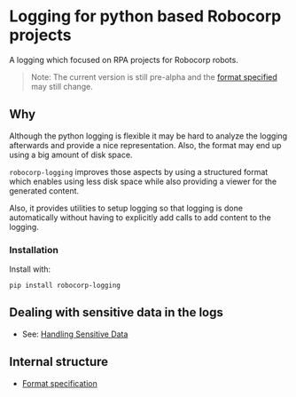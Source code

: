 # Logging for python based Robocorp projects

A logging which focused on RPA projects for Robocorp robots.

> Note: The current version is still pre-alpha and the [format specified](/docs/format.md) may still change.

## Why

Although the python logging is flexible it may be hard to analyze the logging afterwards and
provide a nice representation. Also, the format may end up using a big amount of disk space.

`robocorp-logging` improves those aspects by using a structured format which enables using less disk space
while also providing a viewer for the generated content.

Also, it provides utilities to setup logging so that logging is done automatically without having
to explicitly add calls to add content to the logging.


### Installation

Install with:

`pip install robocorp-logging`


## Dealing with sensitive data in the logs

* See: [Handling Sensitive Data](/docs/handling_sensitive_data.md)


## Internal structure

* [Format specification](/docs/format.md)
